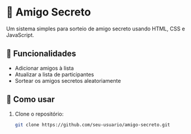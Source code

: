 # 🎁 Amigo Secreto  

Um sistema simples para sorteio de amigo secreto usando HTML, CSS e JavaScript.  

## 🚀 Funcionalidades  
- Adicionar amigos à lista  
- Atualizar a lista de participantes  
- Sortear os amigos secretos aleatoriamente  

## 📂 Como usar  
1. Clone o repositório:  
   ```sh
   git clone https://github.com/seu-usuario/amigo-secreto.git
